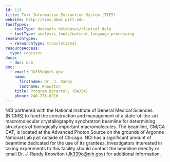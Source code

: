 ```yaml
---
id: 115
title: Text Information Extraction System (TIES)
website: http://ties.dbmi.pitt.edu
toolTypes:
  - toolType: datasets_databases/clinical_data
  - toolType: analysis_tools/natural_language_processing
researchTypes:
  - researchType: translational
resourceAccess:
  type: register
docs:
  - doc: dcb
poc:
  - email: Jk339o@nih.gov
    name:
      firstname: Dr. J. Randy
      lastname: Knowlton
    title: Program Director, (6W334)
    phone: 240-276-6210
---
```

NCI partnered with the National Institute of General Medical Sciences (NIGMS) to fund the construction and management of a state-of-the-art macromolecular crystallography synchrotron beamline for determining structures of biologically important macromolecules. The beamline, GM/CA CAT, is located at the Advanced Photon Source on the grounds of Argonne National Lab just outside of Chicago.    NCI has a significant amount of beamtime dedicated for the use of its grantees. Investigators interested in taking experiments to this facility should contact the beamline directly or email Dr. J. Randy Knowlton (Jk339o@nih.gov) for additional information.

